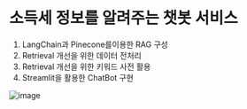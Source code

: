 ﻿# 소득세 정보를 알려주는 챗봇 서비스
1. LangChain과 Pinecone를이용한 RAG 구성
2. Retrieval 개선을 위한 데이터 전처리
3. Retrieval 개선을 위한 키워드 사전 활용
4. Streamlit을 활용한 ChatBot 구현

![image](https://github.com/JangJiWon0108/rag-chatbot/assets/128959910/b47c18d0-e772-4f35-a9c9-67d56a2c26d7)
